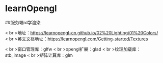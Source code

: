 # learnOpengl

##服务端rd学渲染

< br >地址：https://learnopengl-cn.github.io/02%20Lighting/01%20Colors/
< br >英文文档地址：https://learnopengl.com/Getting-started/Textures


< br >窗口管理库：glfw
< br >opengl扩展：glad
< br >纹理加载库：stb_image
< br >矩阵计算库：glm
